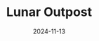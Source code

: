 ---  
layout: startup_page  
title: "Lunar Outpost"  
id: "lunaroutpost.com"  
permalink: "/lunaroutpostlunaroutpost.com11132024/"  
website: "https://www.lunaroutpost.com/"  
funding_round: "Series A"  
funding_amount: ""  
investors: "Type One Ventures, Industrious Ventures, Promus Ventures"  
about: "Lunar Outpost is an industry leader in lunar surface mobility, commercial space robotics, and space resources. They build technology and workforce for the New Space economy, focusing on modular mobility and autonomous robotic systems delivered via a service-based business model to lower the cost of space exploration and infrastructure development."  
markets: "Space Robotics, Planetary Mobility, Space Resources, Aerospace, Information Technology, Artificial Intelligence & Machine Learning, Internet of Things"  
hq: "Golden, Colorado, United States"  
founded_year: "2017"  
linkedin: "https://www.linkedin.com/company/lunaroutpost"  
twitter: "https://twitter.com/LunarOutpostInc"  
instagram: ""  
facebook: "https://www.facebook.com/thelunaroutpost"  
crunchbase: "https://www.crunchbase.com/organization/lunar-outpost"  
pitchbook: "https://pitchbook.com/profiles/company/324286-57"  

date_display: "13-Nov-2024"  
date: "2024-11-13"

# SEO Optimization  
meta_title: "Lunar Outpost - Series A"  
meta_description: "Lunar Outpost, Lunar Outpost is an industry leader in lunar surface mobility, commercial space robotics, and space resources. They build technology and workforce for..."  
meta_keywords: "Lunar Outpost, Space Robotics, Planetary Mobility, Space Resources, Aerospace, Information Technology, Artificial Intelligence & Machine Learning, Internet of Things, Series A funding"  
canonical_url: "https://startup.projectstartups.com/lunaroutpostlunaroutpost.com11132024/"  
---